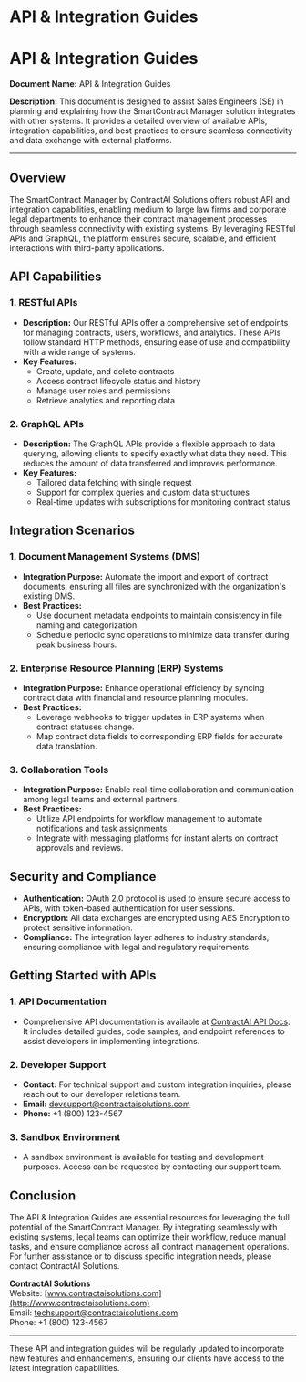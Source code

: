 # API & Integration Guides

# API & Integration Guides

**Document Name:** API & Integration Guides

**Description:** This document is designed to assist Sales Engineers (SE) in planning and explaining how the SmartContract Manager solution integrates with other systems. It provides a detailed overview of available APIs, integration capabilities, and best practices to ensure seamless connectivity and data exchange with external platforms.

---

## Overview

The SmartContract Manager by ContractAI Solutions offers robust API and integration capabilities, enabling medium to large law firms and corporate legal departments to enhance their contract management processes through seamless connectivity with existing systems. By leveraging RESTful APIs and GraphQL, the platform ensures secure, scalable, and efficient interactions with third-party applications.

## API Capabilities

### 1. **RESTful APIs**

- **Description:** Our RESTful APIs offer a comprehensive set of endpoints for managing contracts, users, workflows, and analytics. These APIs follow standard HTTP methods, ensuring ease of use and compatibility with a wide range of systems.
- **Key Features:**
  - Create, update, and delete contracts
  - Access contract lifecycle status and history
  - Manage user roles and permissions
  - Retrieve analytics and reporting data

### 2. **GraphQL APIs**

- **Description:** The GraphQL APIs provide a flexible approach to data querying, allowing clients to specify exactly what data they need. This reduces the amount of data transferred and improves performance.
- **Key Features:**
  - Tailored data fetching with single request
  - Support for complex queries and custom data structures
  - Real-time updates with subscriptions for monitoring contract status

## Integration Scenarios

### 1. **Document Management Systems (DMS)**

- **Integration Purpose:** Automate the import and export of contract documents, ensuring all files are synchronized with the organization's existing DMS.
- **Best Practices:**
  - Use document metadata endpoints to maintain consistency in file naming and categorization.
  - Schedule periodic sync operations to minimize data transfer during peak business hours.

### 2. **Enterprise Resource Planning (ERP) Systems**

- **Integration Purpose:** Enhance operational efficiency by syncing contract data with financial and resource planning modules.
- **Best Practices:**
  - Leverage webhooks to trigger updates in ERP systems when contract statuses change.
  - Map contract data fields to corresponding ERP fields for accurate data translation.

### 3. **Collaboration Tools**

- **Integration Purpose:** Enable real-time collaboration and communication among legal teams and external partners.
- **Best Practices:**
  - Utilize API endpoints for workflow management to automate notifications and task assignments.
  - Integrate with messaging platforms for instant alerts on contract approvals and reviews.

## Security and Compliance

- **Authentication:** OAuth 2.0 protocol is used to ensure secure access to APIs, with token-based authentication for user sessions.
- **Encryption:** All data exchanges are encrypted using AES Encryption to protect sensitive information.
- **Compliance:** The integration layer adheres to industry standards, ensuring compliance with legal and regulatory requirements.

## Getting Started with APIs

### 1. **API Documentation**

- Comprehensive API documentation is available at [ContractAI API Docs](http://api.contractaisolutions.com/docs). It includes detailed guides, code samples, and endpoint references to assist developers in implementing integrations.

### 2. **Developer Support**

- **Contact:** For technical support and custom integration inquiries, please reach out to our developer relations team.
- **Email:** devsupport@contractaisolutions.com
- **Phone:** +1 (800) 123-4567

### 3. **Sandbox Environment**

- A sandbox environment is available for testing and development purposes. Access can be requested by contacting our support team.

## Conclusion

The API & Integration Guides are essential resources for leveraging the full potential of the SmartContract Manager. By integrating seamlessly with existing systems, legal teams can optimize their workflow, reduce manual tasks, and ensure compliance across all contract management operations. For further assistance or to discuss specific integration needs, please contact ContractAI Solutions.

**ContractAI Solutions**  
Website: [www.contractaisolutions.com](http://www.contractaisolutions.com)  
Email: techsupport@contractaisolutions.com  
Phone: +1 (800) 123-4567

---

These API and integration guides will be regularly updated to incorporate new features and enhancements, ensuring our clients have access to the latest integration capabilities.